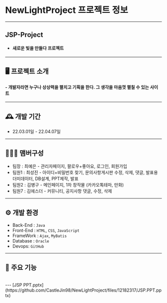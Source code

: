 # NewLightProject 프로젝트 정보

---
## JSP-Project
- ####  새로운 빛을 만들다 프로젝트


---
## 🖥️ 프로젝트 소개
#### - 개발자라면 누구나 상상력을 펼치고 기획을 한다. 그 생각을 마음껏 펼칠 수 있는 사이트

---
## 🕰️ 개발 기간
- 22.03.01일 - 22.04.07일

---
## 🧑‍🤝‍🧑 맴버구성
- 팀장  : 최예은 - 관리자페이지, 팔로우+좋아요, 로그인, 회원가입
- 팀원1 : 최성진 - 아이디+비밀번호 찾기, 문의사항게시판 수정, 삭제, 댓글, 발표용 더미데이터, DB설계, PPT제작, 발표 
- 팀원2 : 김병구 - 메인페이지, 1차 창작물 (카카오톡테마, 만화)
- 팀원7 : 김에스더 - 커뮤니티, 공지사항 댓글, 수정, 삭제




---
## ⚙️ 개발 환경
- Back-End : `Java`
- Front-End : `HTML`, `CSS`, `JavaScript`
- FrameWork : `Ajax`, `MyBatis` 
- Database : `Oracle`
- Devops: `GitHub`







---
## 📌 주요 기능

  <br>
---
[JSP PPT.pptx](https://github.com/CastleJin98/NewLightProject/files/12182317/JSP.PPT.pptx)
